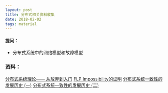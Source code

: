 ```yaml
---
layout: post
title: 分布式相关资料收集
date: 2018-02-02
tags: material
---
```

#### 提问：

- 分布式系统中的网络模型和故障模型

### 资料：

[分布式系统理论—— 从放弃到入门](https://zhuanlan.zhihu.com/distributed)
[FLP Impossibility的证明](http://danielw.cn/FLP-proof)
[分布式系统一致性的发展历史 (一)](http://danielw.cn/history-of-distributed-systems-1)
[分布式系统一致性的发展历史 (二)](http://danielw.cn/history-of-distributed-systems-2)


